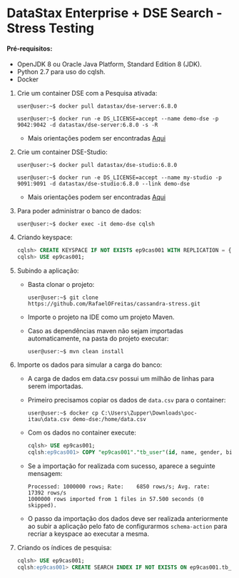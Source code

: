 # DataStax Enterprise + DSE Search - Stress Testing 

#### Pré-requisitos:
   - OpenJDK 8 ou Oracle Java Platform, Standard Edition 8 (JDK).
   - Python 2.7 para uso do cqlsh.
   - Docker
            
1. Crie um container DSE com a Pesquisa ativada:
      ```console
      user@user:~$ docker pull datastax/dse-server:6.8.0
      ```  
   
      ```console 
      user@user:~$ docker run -e DS_LICENSE=accept --name demo-dse -p 9042:9042 -d datastax/dse-server:6.8.0 -s -R
      ```

    - Mais orientações podem ser encontradas [Aqui](https://hub.docker.com/r/datastax/dse-server)

2. Crie um container DSE-Studio:
      ```console
      user@user:~$ docker pull datastax/dse-studio:6.8.0
      ```    
   
      ```console
      user@user:~$ docker run -e DS_LICENSE=accept --name my-studio -p 9091:9091 -d datastax/dse-studio:6.8.0 --link demo-dse
      ```

    - Mais orientações podem ser encontradas [Aqui](https://hub.docker.com/r/datastax/dse-studio/)

3. Para poder administrar o banco de dados:
      ```console
      user@user:~$ docker exec -it demo-dse cqlsh
      ```
   
4. Criando keyspace:
      ```SQl
      cqlsh> CREATE KEYSPACE IF NOT EXISTS ep9cas001 WITH REPLICATION = { 'class' : 'NetworkTopologyStrategy', 'dc1' : 2 };
      cqlsh> USE ep9cas001;
      ```        

5. Subindo a aplicação:
   - Basta clonar o projeto:
     ```console
     user@user:~$ git clone https://github.com/RafaelOFreitas/cassandra-stress.git
     ```
   
   - Importe o projeto na IDE como um projeto Maven.
   - Caso as dependências maven não sejam importadas automaticamente, na pasta do projeto executar:
     ```console
     user@user:~$ mvn clean install
     ```
        
6. Importe os dados para simular a carga do banco:
    - A carga de dados em data.csv possui um milhão de linhas para serem importadas.
    
    - Primeiro precisamos copiar os dados de `data.csv` para o container:
      ```console
      user@user:~$ docker cp C:\Users\Zupper\Downloads\poc-itau\data.csv demo-dse:/home/data.csv 
      ```
      
    - Com os dados no container execute:
      ```SQl
      cqlsh> USE ep9cas001;
      cqlsh:ep9cas001> COPY "ep9cas001"."tb_user"(id, name, gender, birthday, city) FROM '/home/data.csv' WITH DELIMITER = ',' AND HEADER = TRUE;
      ```
   
    - Se a importação for realizada com sucesso, aparece a seguinte mensagem:
      ```
      Processed: 1000000 rows; Rate:    6850 rows/s; Avg. rate:   17392 rows/s
      1000000 rows imported from 1 files in 57.500 seconds (0 skipped).
      ```
    
    - O passo da importação dos dados deve ser realizada anteriormente ao subir a aplicação pelo fato
    de configurarmos `schema-action` para recriar a keyspace ao executar a mesma.

7. Criando os índices de pesquisa:
    ```SQl
    cqlsh> USE ep9cas001;
    cqlsh:ep9cas001> CREATE SEARCH INDEX IF NOT EXISTS ON ep9cas001.tb_user WITH COLUMNS name, gender, birthday, city {excluded : false};
    ```
   
   
   